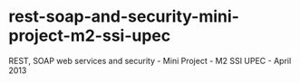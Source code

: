 rest-soap-and-security-mini-project-m2-ssi-upec
===============================================

REST, SOAP web services and security - Mini Project - M2 SSI UPEC - April 2013